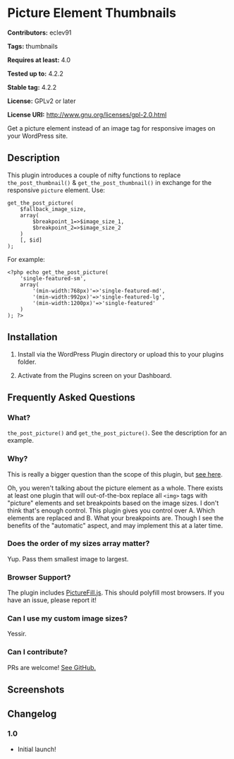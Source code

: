 # Picture Element Thumbnails #
**Contributors:** eclev91
  
**Tags:** thumbnails
  
**Requires at least:** 4.0
  
**Tested up to:** 4.2.2
  
**Stable tag:** 4.2.2
  
**License:** GPLv2 or later
  
**License URI:** http://www.gnu.org/licenses/gpl-2.0.html
  

Get a picture element instead of an image tag for responsive images on your WordPress site.

## Description ##

This plugin introduces a couple of nifty functions to replace `the_post_thumbnail()` & `get_the_post_thumbnail()` in exchange for the responsive `picture` element. Use: 

```
get_the_post_picture(
	$fallback_image_size, 
	array(
		$breakpoint_1=>$image_size_1, 
		$breakpoint_2=>$image_size_2
	)
	[, $id]
);
```

For example:

```
<?php echo get_the_post_picture(
	'single-featured-sm', 
	array(
		'(min-width:768px)'=>'single-featured-md',
		'(min-width:992px)'=>'single-featured-lg',
		'(min-width:1200px)'=>'single-featured'
	)
); ?>
```

## Installation ##

1. Install via the WordPress Plugin directory or upload this to your plugins folder.

2. Activate from the Plugins screen on your Dashboard.

## Frequently Asked Questions ##

### What? ###

`the_post_picture()` and `get_the_post_picture()`. See the description for an example.

### Why? ###

This is really a bigger question than the scope of this plugin, but [see here](http://code.tutsplus.com/tutorials/better-responsive-images-with-the-picture-element--net-36583).

Oh, you weren't talking about the picture element as a whole. There exists at least one plugin that will out-of-the-box replace all `<img>` tags with "picture" elements and set breakpoints based on the image sizes. I don't think that's enough control. This plugin gives you control over A. Which elements are replaced and B. What your breakpoints are. Though I see the benefits of the "automatic" aspect, and may implement this at a later time.

### Does the order of my sizes array matter? ###

Yup. Pass them smallest image to largest.

### Browser Support? ###

The plugin includes [PictureFill.js](http://scottjehl.github.io/picturefill/). This should polyfill most browsers. If you have an issue, please report it!

### Can I use my custom image sizes? ###

Yessir.

### Can I contribute? ###

PRs are welcome! [See GitHub.](https://github.com/ethanclevenger91/WordpressPictureElement)


## Screenshots ##


## Changelog ##

### 1.0 ###
* Initial launch!